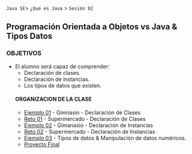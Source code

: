 
`Java SE`> `¿Qué es Java` > `Sesión 02`

## Programación Orientada a Objetos vs Java & Tipos Datos

### OBJETIVOS 

<ul>
  <li type= disc> El alumno será capaz de comprender: 
  <ul>
   <li> Declaración de clases.
   <li> Declaración de instancias.  
   <li> Los tipos de datos que existen.
</ul>

#### ORGANIZACION DE LA CLASE 

- [Ejemplo 01](Ejemplo-01) - Gimnasio - Declaración de Clases
- [Reto 01](Reto-01) - Supermercado - Declaración de Clases
- [Ejemplo 02](Ejemplo-02) - Gimanasio - Declaración de Instancias
- [Reto 02](Reto-02) - Supermercado - Declaración de Instancias
- [Ejemplo 03](Ejemplo-03) - Tipos de datos & Manipulación de datos numéricos.
- [Proyecto Final](Proyecto)
